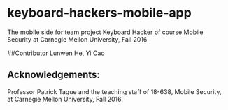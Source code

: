 # keyboard-hackers-mobile-app
The mobile side for team project Keyboard Hacker of course Mobile Security at Carnegie Mellon University, Fall 2016

##Contributor
  Lunwen He, Yi Cao

Acknowledgements:
---------------------------------------------------------
Professor Patrick Tague and the teaching staff of 18-638,
Mobile Security, at Carnegie Mellon University, Fall 2016.
